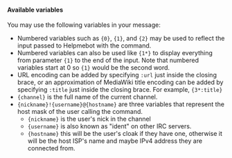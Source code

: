 #### Available variables
You may use the following variables in your message:
* Numbered variables such as `{0}`, `{1}`, and `{2}` may be used to reflect the input passed to Helpmebot with the command.
* Numbered variables can also be used like `{1*}` to display everything from parameter `{1}` to the end of the input. Note that numbered variables start at 0 so `{1}` would be the second word.
* URL encoding can be added by specifying `:url` just inside the closing brace, or an approximation of MediaWiki title encoding can be added by specifying `:title` just inside the closing brace. For example, `{3*:title}`
* `{channel}` is the full name of the current channel.
* `{nickname}!{username}@{hostname}` are three variables that represent the host mask of the user calling the command.
  * `{nickname}` is the user's nick in the channel
  * `{username}` is also known as "ident" on other IRC servers.
  * `{hostname}` this will be the user's cloak if they have one, otherwise it will be the host ISP's name and maybe IPv4 address they are connected from.
